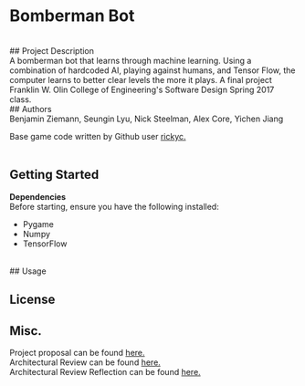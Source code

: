 <H1>Bomberman Bot</H1><br>
## Project Description<br>
A bomberman bot that learns through machine learning. Using a combination of hardcoded AI, playing against humans, and Tensor Flow, the computer learns to better clear levels the more it plays. A final project Franklin W. Olin College of Engineering's Software Design Spring 2017 class.<br>
## Authors<br>
Benjamin Ziemann, Seungin Lyu, Nick Steelman, Alex Core, Yichen Jiang<br>

Base game code written by Github user <a href="https://github.com/rickyc/bomberman-pygame">rickyc.</a><br>
<br>
## Getting Started<br>
**Dependencies**<br>
Before starting, ensure you have the following installed:<br>
* Pygame <br>
* Numpy <br>
* TensorFlow
<br>
## Usage<br>

## License<br>

## Misc.<br>
Project proposal can be found <a href="https://github.com/zneb97/SoftDesFinalProject/blob/master/ProjectProposal.md">here.</a><br>
Architectural Review can be found <a href="https://github.com/zneb97/SoftDesFinalProject/blob/master/ArchitecturalReview.md">here.</a>
<br>
Architectural Review Reflection can be found <a href="https://github.com/zneb97/SoftDesFinalProject/blob/master/ReflectionSynthesis.md">here.</a>
